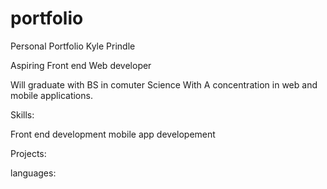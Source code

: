 # portfolio
 Personal Portfolio
 Kyle Prindle

Aspiring Front end Web developer

Will graduate with BS in comuter Science With A concentration in web and mobile applications.

Skills:

Front end development
mobile app developement

Projects:

languages:
